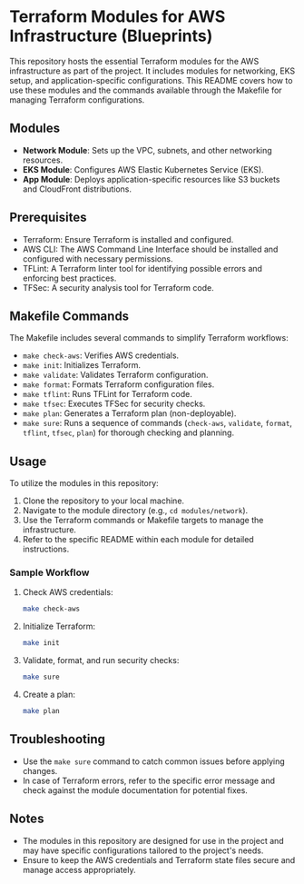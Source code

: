 # Terraform Modules for AWS Infrastructure (Blueprints)

This repository hosts the essential Terraform modules for the AWS infrastructure as part of the project. It includes modules for networking, EKS setup, and application-specific configurations. This README covers how to use these modules and the commands available through the Makefile for managing Terraform configurations.

## Modules

- **Network Module**: Sets up the VPC, subnets, and other networking resources.
- **EKS Module**: Configures AWS Elastic Kubernetes Service (EKS).
- **App Module**: Deploys application-specific resources like S3 buckets and CloudFront distributions.

## Prerequisites

- Terraform: Ensure Terraform is installed and configured.
- AWS CLI: The AWS Command Line Interface should be installed and configured with necessary permissions.
- TFLint: A Terraform linter tool for identifying possible errors and enforcing best practices.
- TFSec: A security analysis tool for Terraform code.

## Makefile Commands

The Makefile includes several commands to simplify Terraform workflows:

- `make check-aws`: Verifies AWS credentials.
- `make init`: Initializes Terraform.
- `make validate`: Validates Terraform configuration.
- `make format`: Formats Terraform configuration files.
- `make tflint`: Runs TFLint for Terraform code.
- `make tfsec`: Executes TFSec for security checks.
- `make plan`: Generates a Terraform plan (non-deployable).
- `make sure`: Runs a sequence of commands (`check-aws`, `validate`, `format`, `tflint`, `tfsec`, `plan`) for thorough checking and planning.

## Usage

To utilize the modules in this repository:

1. Clone the repository to your local machine.
2. Navigate to the module directory (e.g., `cd modules/network`).
3. Use the Terraform commands or Makefile targets to manage the infrastructure.
4. Refer to the specific README within each module for detailed instructions.

### Sample Workflow

1. Check AWS credentials:
   ```bash
   make check-aws
   ```
2. Initialize Terraform:
   ```bash
   make init
   ```
3. Validate, format, and run security checks:
   ```bash
   make sure
   ```
4. Create a plan:
   ```bash
   make plan
   ```

## Troubleshooting

- Use the `make sure` command to catch common issues before applying changes.
- In case of Terraform errors, refer to the specific error message and check against the module documentation for potential fixes.

## Notes

- The modules in this repository are designed for use in the project and may have specific configurations tailored to the project's needs.
- Ensure to keep the AWS credentials and Terraform state files secure and manage access appropriately.

